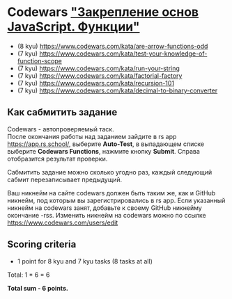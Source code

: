# Codewars ["Закрепление основ JavaScript. Функции"](https://github.com/rolling-scopes-school/tasks/blob/master/stage0/modules/js-functions)

* (8 kyu) https://www.codewars.com/kata/are-arrow-functions-odd
* (7 kyu) https://www.codewars.com/kata/test-your-knowledge-of-function-scope
* (7 kyu) https://www.codewars.com/kata/run-your-string
* (7 kyu) https://www.codewars.com/kata/factorial-factory
* (7 kyu) https://www.codewars.com/kata/recursion-101
* (7 kyu) https://www.codewars.com/kata/decimal-to-binary-converter

## Как сабмитить задание
Codewars - автопроверяемый таск.  
После окончания работы над заданием зайдите в rs app https://app.rs.school/, выберите **Auto-Test**, в выпадающем списке выберите **Codewars Functions**, нажмите кнопку **Submit**. Справа отобразится результат проверки.  

Сабмитить задание можно сколько угодно раз, каждый следующий сабмит перезаписывает предыдущий.

Ваш никнейм на сайте codewars должен быть таким же, как и GitHub никнейм, под которым вы зарегистрировались в rs app. Если указанный никнейм на codewars занят, добавьте к своему GitHub никнейму окончание -rss. Изменить никнейм на codewars можно по ссылке https://www.codewars.com/users/edit

## Scoring criteria

*  1 point for 8 kyu and 7 kyu tasks (8 tasks at all)

Total: 1 * 6 = 6

**Total sum - 6 points.**
